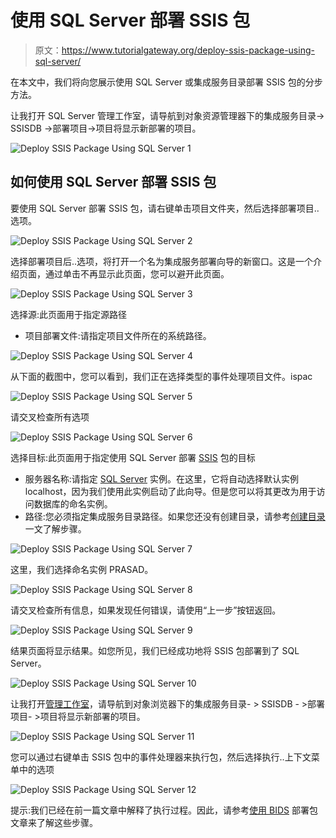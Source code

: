 # 使用 SQL Server 部署 SSIS 包

> 原文：<https://www.tutorialgateway.org/deploy-ssis-package-using-sql-server/>

在本文中，我们将向您展示使用 SQL Server 或集成服务目录部署 SSIS 包的分步方法。

让我打开 SQL Server 管理工作室，请导航到对象资源管理器下的集成服务目录-> SSISDB ->部署项目->项目将显示新部署的项目。

![Deploy SSIS Package Using SQL Server 1](img/f61b86130fccb7a60db2daea70ddcffb.png)

## 如何使用 SQL Server 部署 SSIS 包

要使用 SQL Server 部署 SSIS 包，请右键单击项目文件夹，然后选择部署项目..选项。

![Deploy SSIS Package Using SQL Server 2](img/d155df7cecd4856f97e41aa9ba47a485.png)

选择部署项目后..选项，将打开一个名为集成服务部署向导的新窗口。这是一个介绍页面，通过单击不再显示此页面，您可以避开此页面。

![Deploy SSIS Package Using SQL Server 3](img/6929d13f67963a6988fe0e103390820e.png)

选择源:此页面用于指定源路径

*   项目部署文件:请指定项目文件所在的系统路径。

![Deploy SSIS Package Using SQL Server 4](img/37e2b60b7dbfba8c3982c45dbcbe5d8e.png)

从下面的截图中，您可以看到，我们正在选择类型的事件处理项目文件。ispac

![Deploy SSIS Package Using SQL Server 5](img/9331f17628ec5e6896b735eb86a348e5.png)

请交叉检查所有选项

![Deploy SSIS Package Using SQL Server 6](img/3c86993e047b3697fc21787719a59917.png)

选择目标:此页面用于指定使用 SQL Server 部署 [SSIS](https://www.tutorialgateway.org/ssis/) 包的目标

*   服务器名称:请指定 [SQL Server](https://www.tutorialgateway.org/sql/) 实例。在这里，它将自动选择默认实例 localhost，因为我们使用此实例启动了此向导。但是您可以将其更改为用于访问数据库的命名实例。
*   路径:您必须指定集成服务目录路径。如果您还没有创建目录，请参考[创建目录](https://www.tutorialgateway.org/create-ssis-catalog/)一文了解步骤。

![Deploy SSIS Package Using SQL Server 7](img/33ea157005156b8723f605ba35088c0a.png)

这里，我们选择命名实例 PRASAD。

![Deploy SSIS Package Using SQL Server 8](img/6015689a4ecabe9c0cd51f6958e8d898.png)

请交叉检查所有信息，如果发现任何错误，请使用“上一步”按钮返回。

![Deploy SSIS Package Using SQL Server 9](img/8c306e3073d320cd32402ae2bf2b4d1c.png)

结果页面将显示结果。如您所见，我们已经成功地将 SSIS 包部署到了 SQL Server。

![Deploy SSIS Package Using SQL Server 10](img/c9e117e6c23606c0d1256756bf3498b3.png)

让我打开[管理工作室](https://www.tutorialgateway.org/sql/)，请导航到对象浏览器下的集成服务目录- > SSISDB - >部署项目- >项目将显示新部署的项目。

![Deploy SSIS Package Using SQL Server 11](img/e8dfa2bc01b284e14040f63450c669be.png)

您可以通过右键单击 SSIS 包中的事件处理器来执行包，然后选择执行..上下文菜单中的选项

![Deploy SSIS Package Using SQL Server 12](img/c4ba4bd3206120dd33443b5620cce270.png)

提示:我们已经在前一篇文章中解释了执行过程。因此，请参考[使用 BIDS](https://www.tutorialgateway.org/deploy-ssis-package-using-bids/) 部署包文章来了解这些步骤。